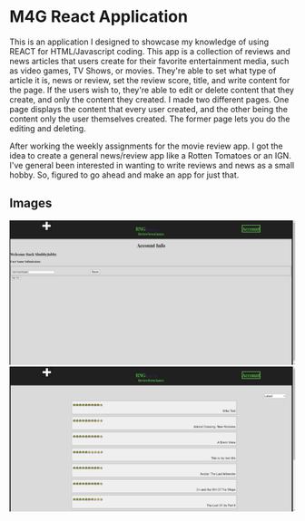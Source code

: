 # M4G React Application

  This is an application I designed to showcase my knowledge of using REACT for HTML/Javascript coding. This app is a collection of reviews and news articles that users create for their favorite entertainment media, such as video games, TV Shows, or movies. They're able to set what type of article it is, news or review, set the review score, title, and write content for the page. If the users wish to, they're able to edit or delete content that they create, and only the content they created. I made two different pages. One page displays the content that every user created, and the other being the content only the user themselves created. The former page lets you do the editing and deleting.
  
  After working the weekly assignments for the movie review app. I got the idea to create a general news/review app like a Rotten Tomatoes or an IGN. I've general been interested in wanting to write reviews and news as a small hobby. So, figured to go ahead and make an app for just that.
 
 ## Images
 ![](images/AccountPage.PNG)
 ![](images/mainpage.PNG)
